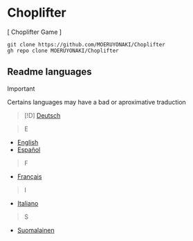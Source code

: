 # Choplifter
  
[ Choplifter Game ]  
  
```
git clone https://github.com/MOERUYONAKI/Choplifter  
gh repo clone MOERUYONAKI/Choplifter  
```

## Readme languages
  
> [!IMPORTANT]  
> Certains languages may have a bad or aproximative traduction  
  
  
> [!D]
> [Deutsch](https://github.com/MOERUYONAKI/Choplifter/tree/main/docs/readme-de.md)  
  
  
> E
- [English](https://github.com/MOERUYONAKI/Choplifter/tree/main/docs/readme-en.md)  
- [Español](https://github.com/MOERUYONAKI/Choplifter/tree/main/docs/readme-es.md)  
  
  
> F
- [Français](https://github.com/MOERUYONAKI/Choplifter/tree/main/docs/readme-fr.md)  
  
  
> I
- [Italiano](https://github.com/MOERUYONAKI/Choplifter/tree/main/docs/readme-it.md)  
  
  
> S
- [Suomalainen](https://github.com/MOERUYONAKI/Choplifter/tree/main/docs/readme-fi.md)  
  